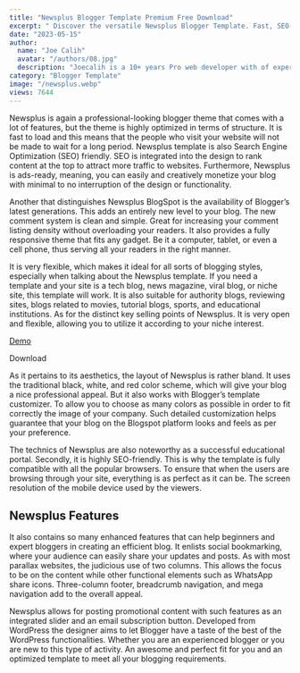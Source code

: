 ```yaml
---
title: "Newsplus Blogger Template Premium Free Download"
excerpt: " Discover the versatile Newsplus Blogger Template. Fast, SEO-ready, perfect blog for tech, news, and magazine. Customized for professionals."
date: "2023-05-15"
author:
  name: "Joe Calih"
  avatar: "/authors/08.jpg"
  description: "Joecalih is a 10+ years Pro web developer with of experience in React and Next.js"
category: "Blogger Template"
image: "/newsplus.webp"
views: 7644
---
```



Newsplus is again a professional-looking blogger theme that comes with a lot of features, but the theme is highly optimized in terms of structure. It is fast to load and this means that the people who visit your website will not be made to wait for a long period. Newsplus template is also Search Engine Optimization (SEO) friendly. SEO is integrated into the design to rank content at the top to attract more traffic to websites. Furthermore, Newsplus is ads-ready, meaning, you can easily and creatively monetize your blog with minimal to no interruption of the design or functionality.

Another that distinguishes Newsplus BlogSpot is the availability of Blogger’s latest generations. This adds an entirely new level to your blog. The new comment system is clean and simple. Great for increasing your comment listing density without overloading your readers. It also provides a fully responsive theme that fits any gadget. Be it a computer, tablet, or even a cell phone, thus serving all your readers in the right manner.

It is very flexible, which makes it ideal for all sorts of blogging styles, especially when talking about the Newsplus template. If you need a template and your site is a tech blog, news magazine, viral blog, or niche site, this template will work. It is also suitable for authority blogs, reviewing sites, blogs related to movies, tutorial blogs, sports, and educational institutions. As for the distinct key selling points of Newsplus. It is very open and flexible, allowing you to utilize it according to your niche interest.

[Demo](https://newsplus-templatesyard.blogspot.com/)

Download

As it pertains to its aesthetics, the layout of Newsplus is rather bland. It uses the traditional black, white, and red color scheme, which will give your blog a nice professional appeal. But it also works with Blogger’s template customizer. To allow you to choose as many colors as possible in order to fit correctly the image of your company. Such detailed customization helps guarantee that your blog on the Blogspot platform looks and feels as per your preference.

The technics of Newsplus are also noteworthy as a successful educational portal. Secondly, it is highly SEO-friendly. This is why the template is fully compatible with all the popular browsers. To ensure that when the users are browsing through your site, everything is as perfect as it can be. The screen resolution of the mobile device used by the viewers.

## Newsplus Features

It also contains so many enhanced features that can help beginners and expert bloggers in creating an efficient blog. It enlists social bookmarking, where your audience can easily share your updates and posts. As with most parallax websites, the judicious use of two columns. This allows the focus to be on the content while other functional elements such as WhatsApp share icons. Three-column footer, breadcrumb navigation, and mega navigation add to the overall appeal.

Newsplus allows for posting promotional content with such features as an integrated slider and an email subscription button. Developed from WordPress the designer aims to let Blogger have a taste of the best of the WordPress functionalities. Whether you are an experienced blogger or you are new to this type of activity. An awesome and perfect fit for you and an optimized template to meet all your blogging requirements.
